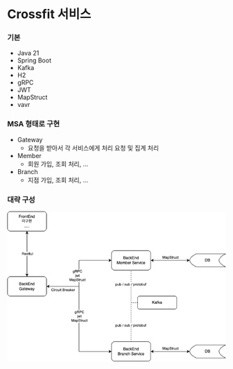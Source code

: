 # Crossfit 서비스

### 기본
- Java 21
- Spring Boot
- Kafka
- H2
- gRPC
- JWT
- MapStruct
- vavr

### MSA 형태로 구현
- Gateway
  - 요청을 받아서 각 서비스에게 처리 요청 및 집계 처리
- Member
  - 회원 가입, 조회 처리, ...
- Branch
  - 지점 가입, 조회 처리, ...

### 대략 구성
![crossfit-service.png](docs/crossfit-service.png)
